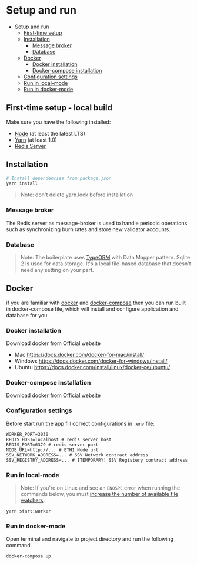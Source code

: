 # Setup and run

- [Setup and run](#setup-and-run)
  - [First-time setup](#first-time-setup)
  - [Installation](#installation)
    - [Message broker](#message-broker)
    - [Database](#database)
  - [Docker](#docker)
    - [Docker installation](#docker-installation)
    - [Docker-compose installation](#docker-compose-installation)
  - [Configuration settings](#configuration-settings)
  - [Run in local-mode](#run-in-local-mode)
  - [Run in docker-mode](#run-in-docker-mode)

## First-time setup - local build

Make sure you have the following installed:

- [Node](https://nodejs.org/en/) (at least the latest LTS)
- [Yarn](https://yarnpkg.com/lang/en/docs/install/) (at least 1.0)
- [Redis Server](https://redis.io/topics/quickstart)

## Installation

```bash
# Install dependencies from package.json
yarn install
```

> Note: don't delete yarn.lock before installation

### Message broker

The Redis server as message-broker is used to handle periodic operations such as synchronizing burn rates and store new validator accounts.

### Database

> Note: The boilerplate uses [TypeORM](https://github.com/typeorm/typeorm) with Data Mapper pattern.
Sqlite 2 is used for data storage. It's a local file-based database that doesn't need any setting on your part.

## Docker

if you are familiar with [docker](https://www.docker.com/) and [docker-compose](https://docs.docker.com/compose) then you can run built in docker-compose file, which will install and configure application and database for you.

### Docker installation

Download docker from Official website

- Mac <https://docs.docker.com/docker-for-mac/install/>
- Windows <https://docs.docker.com/docker-for-windows/install/>
- Ubuntu <https://docs.docker.com/install/linux/docker-ce/ubuntu/>

### Docker-compose installation

Download docker from [Official website](https://docs.docker.com/compose/install)

### Configuration settings

Before start run the app fill correct configurations in `.env` file:

```env
WORKER_PORT=3030
REDIS_HOST=localhost # redis server host
REDIS_PORT=6379 # redis server port
NODE_URL=http://... # ETH1 Node url
SSV_NETWORK_ADDRESS=... # SSV Network contract address
SSV_REGISTRY_ADDRESS=... # [TEMPORARY] SSV Registery contract address
```

### Run in local-mode

> Note: If you're on Linux and see an `ENOSPC` error when running the commands below, you must [increase the number of available file watchers](https://stackoverflow.com/questions/22475849/node-js-error-enospc#answer-32600959).

```bash
yarn start:worker
```

### Run in docker-mode

Open terminal and navigate to project directory and run the following command.

```bash
docker-compose up
```
